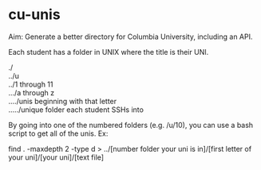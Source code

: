 # cu-unis

Aim: Generate a better directory for Columbia University, including an API.

Each student has a folder in UNIX where the title is their UNI.

./  
../u  
../1 through 11  
.../a through z  
..../unis beginning with that letter  
...../unique folder each student SSHs into  

By going into one of the numbered folders (e.g. /u/10), you can use a bash script to get all of the unis. Ex:

find . -maxdepth 2 -type d > ../[number folder your uni is in]/[first letter of your uni]/[your uni]/[text file]
